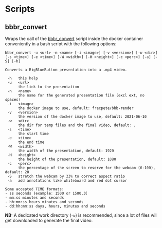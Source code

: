 # Scripts

## bbbr_convert

Wraps the call of the [bbbr_convert](../bbbr_convert) script inside the docker container conveniently in a bash script
with the following options:

```
bbbr_convert -u <url> -n <name> [-i <image>] [-v <version>] [-w <dir>] [-s <time>] [-e <time>] [-W <width>] [-H <height>] [-c <perc>] [-a] [-S] [-h]

Converts a BigBlueButton presentation into a .mp4 video.

 -h   this help
 -u   <url>
      the link to the presentation
 -n   <name>
      the name for the generated presentation file (excl ext, no spaces)
 -i   <image>
      the docker image to use, default: fracpete/bbb-render
 -v   <version>
      the version of the docker image to use, default: 2021-06-10
 -w   <dir>
      the dir for temp files and the final video, default: .
 -s   <time>
      the start time
 -e   <time>
      the end time
 -W   <width>
      the width of the presentation, default: 1920
 -H   <height>
      the height of the presentation, default: 1080
 -c   <perc>
      the percentage of the screen to reserve for the webcam (0-100), default: 20
 -S   stretch the webcam by 33% to correct aspect ratio
 -a   add annotations like whiteboard and red dot cursor

Some accepted TIME formats:
- ss seconds (example: 1500 or 1500.3)
- mm:ss minutes and seconds
- hh:mm:ss hours minutes and seconds
- dd:hh:mm:ss days, hours, minutes and seconds
```

**NB:** A dedicated work directory (`-w`) is recommended, since a lot of files will get downloaded to generate the final video.
